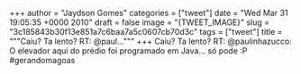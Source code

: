 
+++
author = "Jaydson Gomes"
categories = ["tweet"]
date = "Wed Mar 31 19:05:35 +0000 2010"
draft = false
image = "{TWEET_IMAGE}"
slug = "3c185843b30f13e851a7c6baa7a5c0607cb70d3c"
tags = ["tweet"]
title = """Caiu? Ta lento? RT: @paul..."""
+++
Caiu? Ta lento? RT: @paulinhazucco: O elevador aqui do prédio foi programado em Java... só pode :P #gerandomagoas
